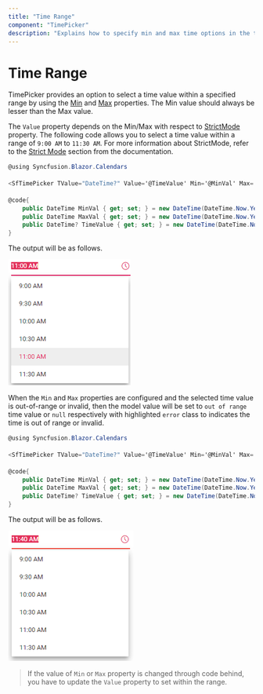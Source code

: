 ```yaml
---
title: "Time Range"
component: "TimePicker"
description: "Explains how to specify min and max time options in the time picker component to restrict the users from selecting a value out of given min/max time range."
---
```


# Time Range

TimePicker provides an option to select a time value within a specified range by using the
[Min](https://help.syncfusion.com/cr/aspnetcore-blazor/Syncfusion.Blazor~Syncfusion.Blazor.Calendars.SfTimePicker~Min.html)
and
[Max](https://help.syncfusion.com/cr/aspnetcore-blazor/Syncfusion.Blazor~Syncfusion.Blazor.Calendars.SfTimePicker~Max.html)
properties. The Min value should always be
lesser than the Max value.

The `Value` property depends on the Min/Max with respect to [StrictMode](https://help.syncfusion.com/cr/aspnetcore-blazor/Syncfusion.Blazor~Syncfusion.Blazor.Calendars.SfTimePicker~StrictMode.html) property.
The following code allows you to select a time value within a range of `9:00 AM` to `11:30 AM`. For more information about StrictMode, refer to the [Strict Mode](./strict-mode) section from the documentation.

```csharp
@using Syncfusion.Blazor.Calendars

<SfTimePicker TValue="DateTime?" Value='@TimeValue' Min='@MinVal' Max='@MaxVal'></SfTimePicker>

@code{
    public DateTime MinVal { get; set; } = new DateTime(DateTime.Now.Year, DateTime.Now.Month, 15, 09, 00, 00);
    public DateTime MaxVal { get; set; } = new DateTime(DateTime.Now.Year, DateTime.Now.Month, 15, 11, 30, 00);
    public DateTime? TimeValue { get; set; } = new DateTime(DateTime.Now.Year, DateTime.Now.Month, 15, 11, 00, 00);
}

```

The output will be as follows.

![timepicker](./images/time_range.png)

When the `Min` and `Max` properties are configured and the selected time value is out-of-range or
invalid, then the model value will be set to `out of range` time value or `null` respectively
with highlighted `error` class to indicates the time is out of range or invalid.

```csharp
@using Syncfusion.Blazor.Calendars

<SfTimePicker TValue="DateTime?" Value='@TimeValue' Min='@MinVal' Max='@MaxVal'></SfTimePicker>

@code{
    public DateTime MinVal { get; set; } = new DateTime(DateTime.Now.Year, DateTime.Now.Month, 15, 09, 00, 00);
    public DateTime MaxVal { get; set; } = new DateTime(DateTime.Now.Year, DateTime.Now.Month, 15, 11, 30, 00);
    public DateTime? TimeValue { get; set; } = new DateTime(DateTime.Now.Year, DateTime.Now.Month, 15, 11, 40, 00);
}
```

The output will be as follows.

![timepicker](./images/time_range_02.png)

> If the value of `Min` or `Max` property is changed through code behind, you have to
update the `Value` property to set within the range.
